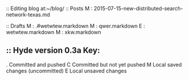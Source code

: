 :: Editing blog at:~/blog/
:: Posts
M : 2015-07-15-new-distributed-search-network-texas.md

:: Drafts
M : .#wetwtew.markdown
M : qwer.markdown
E : wetwtew.markdown
M : xkw.markdown


:: Hyde version 0.3a
Key:
-----
 . Committed and pushed
 C Committed but not yet pushed
 M Local saved changes (uncommitted)
 E Local unsaved changes

